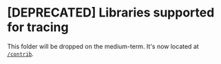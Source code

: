 # [DEPRECATED] Libraries supported for tracing

This folder will be dropped on the medium-term. It's now located at [`/contrib`](https://github.com/DataDog/dd-trace-go/tree/master/contrib).

